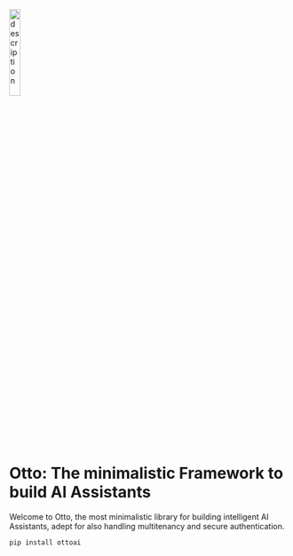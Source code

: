 <img src="https://github.com/mindsdb/otto/assets/5898506/c1205022-7f73-41cc-82ea-8075801bdbd4" alt="description" style="width: 20%;" />


# Otto: The minimalistic Framework to build AI Assistants 


Welcome to Otto, the most minimalistic library for building intelligent AI Assistants, adept for also handling multitenancy and secure authentication.

```
pip install ottoai
```

